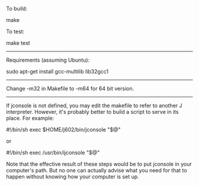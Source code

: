 To build:

make

To test:

make test

-------------------------------------------------
Requirements (assuming Ubuntu):

sudo apt-get install gcc-multilib lib32gcc1

-------------------------------------------------

Change -m32 in Makefile to -m64 for 64 bit version.

-------------------------------------------------

If jconsole is not defined, you may edit the makefile to refer to another J interpreter. However, it's probably better to build a script to serve in its place. For example:

 #!/bin/sh
 exec $HOME/j602/bin/jconsole "$@"

or

 #!/bin/sh
 exec /usr/bin/ijconsole "$@"

Note that the effective result of these steps would be to put jconsole in your computer's path. But no one can actually advise what you need for that to happen without knowing how your computer is set up.
